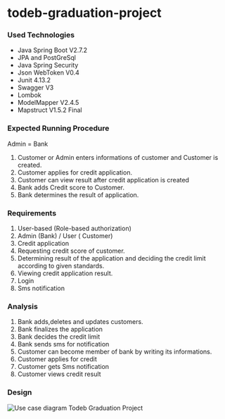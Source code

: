 # todeb-graduation-project

### Used Technologies

- Java Spring Boot V2.7.2
- JPA and PostGreSql
- Java Spring Security
- Json WebToken V0.4
- Junit 4.13.2
- Swagger V3
- Lombok
- ModelMapper V2.4.5
- Mapstruct V1.5.2 Final

### Expected Running Procedure

Admin = Bank
1. Customer or Admin enters informations of customer and Customer is created.
2. Customer applies for credit application.
3. Customer can view result after credit application is created
4. Bank adds Credit score to Customer.
5. Bank determines the result of application.

### Requirements

1.	User-based (Role-based authorization)
2.	Admin (Bank) / User ( Customer)
3.	Credit application
4.  Requesting credit score of customer.
5.	Determining result of the application and deciding the credit limit according to given standards.
6.	Viewing credit application result.
7.	Login
8.	Sms notification

### Analysis

1.	Bank adds,deletes and updates customers.
2.	Bank finalizes the application
3.	Bank decides the credit limit
4.	Bank sends sms for notification
5.  Customer can become member of bank by writing its informations.
6.	Customer applies for credit
7.	Customer gets Sms notification
8.	Customer views credit result 

### Design

![Use case diagram Todeb Graduation Project](https://user-images.githubusercontent.com/84630121/184538333-c41ceb99-50a5-4c7b-9539-02a84548ebe8.png)










